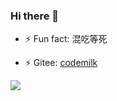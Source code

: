 ### Hi there 👋

- ⚡ Fun fact: 混吃等死

- ⚡ Gitee: [codemilk](https://gitee.com/codemilk)

![](https://github-readme-stats.vercel.app/api?username=DXYD&theme=onedark)
